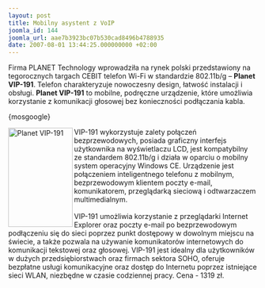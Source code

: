 ```yaml
---
layout: post
title: Mobilny asystent z VoIP
joomla_id: 144
joomla_url: aae7b3923bc07b530cad8496b4788935
date: 2007-08-01 13:44:25.000000000 +02:00
---
```

Firma PLANET Technology wprowadziła na rynek polski przedstawiony na tegorocznych targach CEBIT telefon Wi-Fi w standardzie 802.11b/g &ndash; <strong>Planet VIP-191</strong>. Telefon charakteryzuje nowoczesny design, łatwość instalacji i obsługi.  <strong>Planet VIP-191</strong> to mobilne, podręczne urządzenie, kt&oacute;re umożliwia korzystanie z komunikacji głosowej bez konieczności podłączania kabla.<p>{mosgoogle}</p><p><a href="images/obrazy/planet_vip191.jpg" target="_blank"><img src="images/obrazy/planet_vip191.jpg" border="0" alt="Planet VIP-191" width="130" height="200" align="left" /></a> VIP-191 wykorzystuje zalety połączeń bezprzewodowych, posiada graficzny interfejs użytkownika na wyświetlaczu LCD, jest kompatybilny ze standardem 802.11b/g i działa w oparciu o mobilny system operacyjny Windows CE. Urządzenie jest połączeniem inteligentnego telefonu z mobilnym, bezprzewodowym klientem poczty e-mail, komunikatorem, przeglądarką sieciową i odtwarzaczem multimedialnym. <br /><br />VIP-191 umożliwia korzystanie z przeglądarki Internet Explorer oraz poczty e-mail po bezprzewodowym podłączeniu się do sieci poprzez punkt dostępowy w dowolnym miejscu na świecie, a także pozwala na używanie komunikator&oacute;w internetowych do komunikacji tekstowej oraz głosowej. VIP-191 jest idealny dla użytkownik&oacute;w w dużych przedsiębiorstwach oraz firmach sektora SOHO, oferuje bezpłatne usługi komunikacyjne oraz dostęp do Internetu poprzez istniejące sieci WLAN, niezbędne w czasie codziennej pracy. Cena - 1319 zł. </p>
